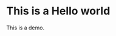 <!DOCTYPE html>
<html>
<head>
  <title>www.sairam.com</title>
  <link rel="icon" type="image/x-icon" href="/images/favicon.ico">
</head>
<body>

<h1>This is a Hello world</h1>
<p>This is a demo.</p>

</body>
</html>
